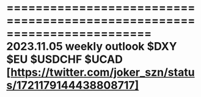 ========================================================================
2023.11.05
weekly outlook $DXY $EU $USDCHF $UCAD
[https://twitter.com/joker_szn/status/1721179144438808717]
========================================================================
